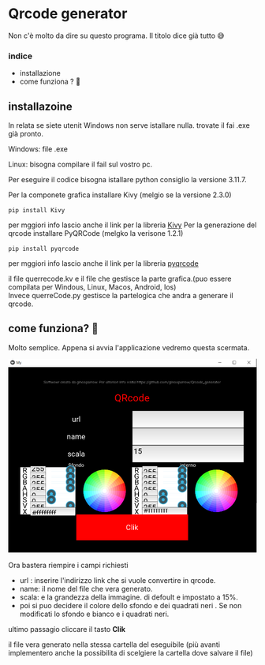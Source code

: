 # Qrcode generator

Non c'è molto da dire su questo programa. Il titolo dice già tutto 😅

### indice
- installazione
- come funziona ? 🤔

## installazoine

In relata se siete utenit Windows non serve istallare nulla. trovate il fai .exe già pronto.

Windows: file .exe

Linux: bisogna compilare il fail sul vostro pc. 

Per eseguire il codice bisogna istallare python consiglio la versione 3.11.7.  

Per la componete grafica installare Kivy (melgio se la versione 2.3.0)

    pip install Kivy
per mggiori info lascio anche il link per la libreria [Kivy]('https://kivy.org/')
Per la generazione del qrcode installare PyQRCode (melgko la verisone  1.2.1)

    pip install pyqrcode

per mggiori info lascio anche il link per la libreria [pyqrcode]('https://pypi.org/project/PyQRCode/')

il file querrecode.kv e il file che gestisce la parte grafica.(puo essere compilata per Windous, Linux, Macos, Android, Ios)    
Invece querreCode.py gestisce la partelogica che andra a generare il qrcode.  

## come funziona? 🤔

Molto semplice. Appena si avvia l'applicazione vedremo questa scermata.

![plot](c.png)

Ora bastera riempire i campi richiesti  
 - url : inserire l'indirizzo link che si vuole convertire in qrcode.
 - name: il nome del file che vera generato.
 - scala: e la grandezza della immagine. di defoult e impostato a 15%.
 - poi si puo decidere il colore dello sfondo e dei quadrati neri . Se non modificati lo sfondo e bianco e i quadrati neri.

ultimo passagio cliccare il tasto **Clik**

il file vera generato nella stessa cartella del eseguibile (più avanti implementero anche la possibilita di scelgiere la cartella dove salvare il file)
